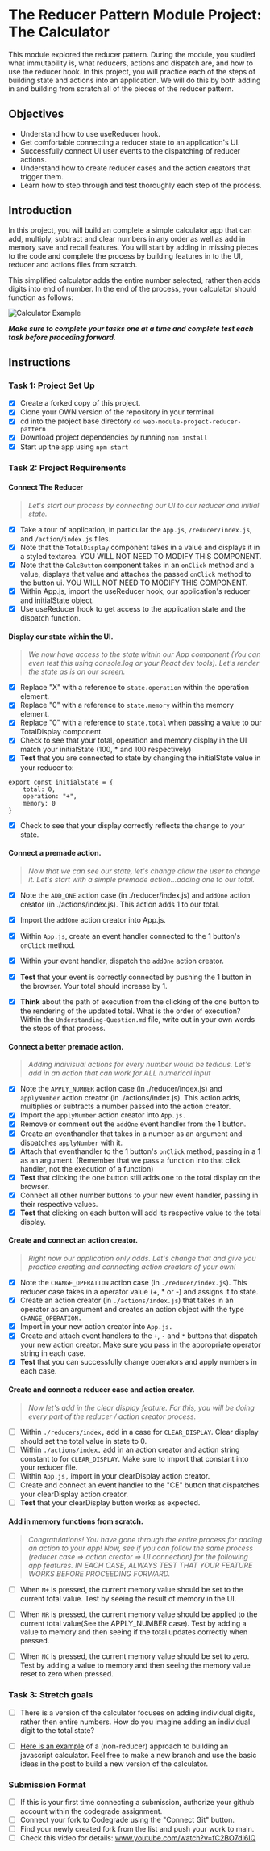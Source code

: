 # The Reducer Pattern Module Project: The Calculator

This module explored the reducer pattern. During the module, you studied what immutability is, what reducers, actions and dispatch are, and how to use the reducer hook. In this project, you will practice each of the steps of building state and actions into an application. We will do this by both adding in and building from scratch all of the pieces of the reducer pattern.

## Objectives
- Understand how to use useReducer hook.
- Get comfortable connecting a reducer state to an application's UI.
- Successfully connect UI user events to the dispatching of reducer actions.
- Understand how to create reducer cases and the action creators that trigger them.
- Learn how to step through and test thoroughly each step of the process.

## Introduction
In this project, you will build an complete a simple calculator app that can add, multiply, subtract and clear numbers in any order as well as add in memory save and recall features. You will start by adding in missing pieces to the code and complete the process by building features in to the UI, reducer and actions files from scratch.

This simplified calculator adds the entire number selected, rather then adds digits into end of number. In the end of the process, your calculator should function as follows:

![Calculator Example](project-goals.gif)

***Make sure to complete your tasks one at a time and complete test each task before proceding forward.***

## Instructions
### Task 1: Project Set Up
* [x] Create a forked copy of this project.
* [x] Clone your OWN version of the repository in your terminal
* [x] cd into the project base directory `cd web-module-project-reducer-pattern`
* [x] Download project dependencies by running `npm install`
* [x] Start up the app using `npm start`

### Task 2: Project Requirements
#### Connect The Reducer
> *Let's start our process by connecting our UI to our reducer and initial state.*
* [x] Take a tour of application, in particular the `App.js`, `/reducer/index.js`, and `/action/index.js` files.
* [x] Note that the `TotalDisplay` component takes in a value and displays it in a styled textarea. YOU WILL NOT NEED TO MODIFY THIS COMPONENT.
* [x] Note that the `CalcButton` component takes in an `onClick` method and a value, displays that value and attaches the passed `onClick` method to the button ui. YOU WILL NOT NEED TO MODIFY THIS COMPONENT.
* [x] Within App.js, import the useReducer hook, our application's reducer and initialState object.
* [x] Use useReducer hook to get access to the application state and the dispatch function.

#### Display our state within the UI.
> *We now have access to the state within our App component (You can even test this using console.log or your React dev tools). Let's render the state as is on our screen.*
* [x] Replace "X" with a reference to `state.operation` within the operation element.
* [x] Replace "0" with a reference to `state.memory` within the memory element.
* [x] Replace "0" with a reference to `state.total` when passing a value to our TotalDisplay component.
* [x] Check to see that your total, operation and memory display in the UI match your initialState (100, * and 100 respectively)
* [x] **Test** that you are connected to state by changing the initialState value in your reducer to:
```
export const initialState = {
    total: 0,
    operation: "+",
    memory: 0
}
```
* [x] Check to see that your display correctly reflects the change to your state.

#### Connect a premade action.
> *Now that we can see our state, let's change allow the user to change it. Let's start with a simple premade action...adding one to our total.*
* [x] Note the `ADD_ONE` action case (in ./reducer/index.js) and `addOne` action creator (in ./actions/index.js). This action adds 1 to our total.
* [x] Import the `addOne` action creator into App.js.
* [x] Within `App.js`, create an event handler connected to the 1 button's `onClick` method.
* [x] Within your event handler, dispatch the `addOne` action creator.
* [x] **Test** that your event is correctly connected by pushing the 1 button in the browser. Your total should increase by 1.
* [x] **Think** about the path of execution from the clicking of the one button to the rendering of the updated total. What is the order of execution? Within the `Understanding-Question.md` file, write out in your own words the steps of that process.


#### Connect a better premade action.
> *Adding indivisual actions for every number would be tedious. Let's add in an action that can work for ALL numerical input*
* [x] Note the `APPLY_NUMBER` action case (in ./reducer/index.js) and `applyNumber` action creator (in ./actions/index.js). This action adds, multiplies or subtracts a number passed into the action creator.
* [x] Import the `applyNumber` action creator into `App.js.`
* [x] Remove or comment out the `addOne` event handler from the 1 button.
* [x] Create an eventhandler that takes in a number as an argument and dispatches `applyNumber` with it.
* [x] Attach that eventhandler to the 1 button's `onClick` method, passing in a 1 as an argument. (Remember that we pass a function into that click handler, not the execution of a function)
* [x] **Test** that clicking the one button still adds one to the total display on the browser.
* [x] Connect all other number buttons to your new event handler, passing in their respective values.
* [x] **Test** that clicking on each button will add its respective value to the total display.

#### Create and connect an action creator.
> *Right now our application only adds. Let's change that and give you practice creating and connecting action creators of your own!*
* [x] Note the `CHANGE_OPERATION` action case (in `./reducer/index.js`). This reducer case takes in a operator value (+, * or -) and assigns it to state.
* [X] Create an action creator (in `./actions/index.js`) that takes in an operator as an argument and creates an action object with the type `CHANGE_OPERATION.`
* [x] Import in your new action creator into `App.js.`
* [x] Create and attach event handlers to the `+`, `-` and `*` buttons that dispatch your new action creator. Make sure you pass in the appropriate operator string in each case.
* [x] **Test** that you can successfully change operators and apply numbers in each case.

#### Create and connect a reducer case and action creator.
> *Now let's add in the clear display feature. For this, you will be doing every part of the reducer / action creator process.*
* [ ] Within `./reducers/index,` add in a case for `CLEAR_DISPLAY`. Clear display should set the total value in state to 0.
* [ ] Within `./actions/index,` add in an action creator and action string constant to for `CLEAR_DISPLAY`. Make sure to import that constant into your reducer file.
* [ ] Within `App.js,` import in your clearDisplay action creator.
* [ ] Create and connect an event handler to the "CE" button that dispatches your clearDisplay action creator.
* [ ] **Test** that your clearDisplay button works as expected.

#### Add in memory functions from scratch.
> *Congratulations! You have gone through the entire process for adding an action to your app! Now, see if you can follow the same process (reducer case => action creator => UI connection) for the following app features. IN EACH CASE, ALWAYS TEST THAT YOUR FEATURE WORKS BEFORE PROCEEDING FORWARD.*

* [ ] When `M+` is pressed, the current memory value should be set to the current total value. Test by seeing the result of memory in the UI.
* [ ] When `MR` is pressed, the current memory value should be applied to the current total value(See the APPLY_NUMBER case). Test by adding a value to memory and then seeing if the total updates correctly when pressed.
* [ ] When `MC` is pressed, the current memory value should be set to zero. Test by adding a value to memory and then seeing the memory value reset to zero when pressed.


### Task 3: Stretch goals
- [ ] There is a version of the calculator focuses on adding individual digits, rather then entire numbers. How do you imagine adding an individual digit to the total state?
- [ ] [Here is an example](https://freshman.tech/calculator/) of a (non-reducer) approach to building an javascript calculator. Feel free to make a new branch and use the basic ideas in the post to build a new version of the calculator.


### Submission Format
- [ ] If this is your first time connecting a submission, authorize your github account within the codegrade assignment.
- [ ] Connect your fork to Codegrade using the "Connect Git" button.
- [ ] Find your newly created fork from the list and push your work to main.
- [ ] Check this video for details: www.youtube.com/watch?v=fC2BO7dI6IQ
